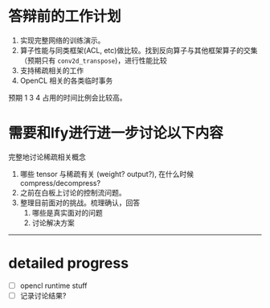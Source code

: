 # 答辩前的工作计划

1. 实现完整网络的训练演示。
2. 算子性能与同类框架(ACL, etc)做比较。找到反向算子与其他框架算子的交集（预期只有 `conv2d_transpose`)，进行性能比较
3. 支持稀疏相关的工作
4. OpenCL 相关的各类临时事务

预期 1 3 4 占用的时间比例会比较高。

# 需要和lfy进行进一步讨论以下内容

完整地讨论稀疏相关概念

1. 哪些 tensor 与稀疏有关 (weight? output?), 在什么时候 compress/decompress?
2. 之前在白板上讨论的控制流问题。
3. 整理目前面对的挑战。梳理确认，回答
    1. 哪些是真实面对的问题
    2. 讨论解决方案

---

# detailed progress

- [ ] opencl runtime stuff
- [ ] 记录讨论结果?
